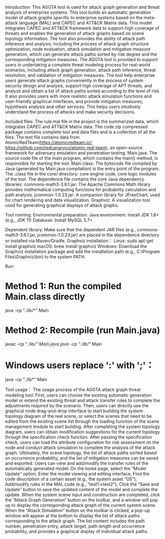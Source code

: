 Introduction:
This AGGTA tool is used for attack graph generation and threat analysis of enterprise systems. This tool builds an automatic generation model of attack graphs specific to enterprise systems based on the meta-attack language (MAL) and CAPEC and ATT&CK Matrix data. This model integrates CAPEC and ATT&CK framework data to support high coverage of threats and enables the generation of attack graphs based on scene topology information. The tool also provides the ability of attack path inference and analysis, including the process of attack graph structure optimization, node evaluation, attack simulation and mitigation measure generation, which can generate attack paths sorted by risk degree and the corresponding mitigation measures.
The AGGTA tool is provided to support users in undertaking a complete threat modeling process for real-world scenarios, including attack graph generation, attack path inference, threat resolution, and validation of mitigation measures.
The tool help enterprise users generate attack graphs conveniently in the process of system security design and analysis, support high coverage of APT threats, and analyze and obtain a list of attack paths sorted according to the level of risk. It also provides users with more realistic attack simulation functions and user-friendly graphical interfaces, and provide mitigation measures, hypothesis analysis and other services. 
This helps users intuitively understand the process of attacks and make security decisions.


Included files:
The rule.mal file in the project is the summarized data, which integrates CAPEC and ATT&CK Matrix data.
The code.zip compressed package contains complete tool and data files and is a collection of all the files.
The test file contains data from AtomicRedTeam(https://atomicredteam.io/; https://github.com/redcanaryco/atomic-red-team), an open-source framework for adversary emulation and penetration testing.
Main.java: The source code file of the main program, which contains the main() method, is responsible for starting the tool.
Main.class: The bytecode file compiled by Java (generated by Main.java compilation) is the entry point of the program.
The .class file in the core/ directory: core engine code, core logic modules of the tool.
The dependence file contains the core Java dependency libraries:
commons-math3-3.6.1.jar: The Apache Commons Math library provides mathematical computing functions for probability calculation and path analysis.
jcommon-1.0.23.jar: A companion library for JFreeChart, used for chart rendering and data visualization.
Graphviz: A visualization tool used for generating graphical displays of attack graphs.


Tool running:
Environmental preparation:
Java environment: Install JDK 1.8+ (e.g., JDK 11)
Database: Install MySQL 5.7+

Dependent library: 
Make sure that the dependent JAR files (e.g., commons-math3-3.6.1.jar, jcommon-1.0.23.jar) are placed in the dependence directory or installed via Maven/Gradle. 
Graphviz installation： 
Linux: sudo apt-get install graphviz
macOS: brew install graphviz
Windows: Download the Graphviz installation package and add the installation path (e.g., C:\Program Files\Graphviz\bin) to the system PATH.

Run: 
# Method 1: Run the compiled Main.class directly
java -cp ".:lib/*" Main 
# Method 2: Recompile (run Main.java) 
javac -cp ".:lib/*" Main.java 
java -cp ".:lib/*" Main 
# Windows users replace ':' with ';'：
java -cp ".;lib\*" Main


Tool usage：
The usage process of the AGGTA attack graph threat modeling tool: First, users can choose the existing automatic generation model or extend the existing threat and attack transfer rules to complete the adjustments required by the scenario. Then, users can directly use the graphical node drag-and-drop interface to start building the system topology diagram of the real scene, or select the scenes that need to be edited from the existing scene list through the loading function of the scene management module to start building. After completing the system topology diagram, users can obtain modification suggestions for the current topology through the specification check function. After passing the specification check, users can load the attribute configuration for risk assessment on the node and conduct attack simulation to complete the analysis of the attack graph. Ultimately, the scene topology, the list of attack paths sorted based on occurrence probability, and the list of mitigation measures can be saved and exported.
Users can view and add/modify the transfer rules of the automatically generated model: On the home page, select the “Model Update” option; Enter the model viewing and editing interface; Find the code description of a certain asset (e.g., the system asset “OS”); Add/modify rules in the MAL code (e.g., “test1->test2”); Click the “Save and Update” button to save the updated content of the model and complete the update.
When the system scene input and construction are completed, click the “Attack Graph Generation” button on the toolbar, and a window will pop up to display the corresponding attack graph of the current system scene. When the “Attack Simulation” button on the toolbar is clicked, a pop-up window will appear at the bottom to display the list of attack paths corresponding to the attack graph. The list content includes the path number, penetration entry, attack target, path length and occurrence probability, and provides a graphical display of individual attack paths.
